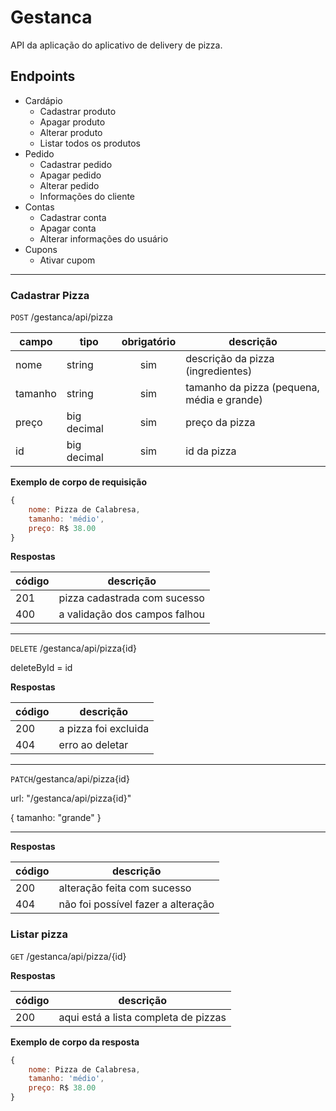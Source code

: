 # Gestanca

API da aplicação do aplicativo de delivery de pizza.

## Endpoints

- Cardápio
    - Cadastrar produto
    - Apagar produto
    - Alterar produto
    - Listar todos os produtos
- Pedido
    - Cadastrar pedido
    - Apagar pedido
    - Alterar pedido
    - Informações do cliente
- Contas
    - Cadastrar conta
    - Apagar conta
    - Alterar informações do usuário
- Cupons
    - Ativar cupom

---

### Cadastrar Pizza

`POST` /gestanca/api/pizza

| campo | tipo | obrigatório | descrição
|-------|------|:-------------:|----
| nome | string | sim | descrição da pizza (ingredientes)
| tamanho | string | sim | tamanho da pizza (pequena, média e grande)
| preço | big decimal | sim | preço da pizza 
| id | big decimal | sim | id da pizza

  **Exemplo de corpo de requisição**

```js 
{
    nome: Pizza de Calabresa,
    tamanho: 'médio',
    preço: R$ 38.00
}
```

**Respostas**

| código | descrição
|-|-
|201| pizza cadastrada com sucesso
|400| a validação dos campos falhou

---

`DELETE` /gestanca/api/pizza{id}


deleteById = id

**Respostas**

| código | descrição
|-|-
|200| a pizza foi excluida
|404| erro ao deletar 


---
`PATCH`/gestanca/api/pizza{id}

url: "/gestanca/api/pizza{id}"

{
tamanho: "grande"
}

---

**Respostas**

| código | descrição
|-|-
|200| alteração feita com sucesso
|404| não foi possível fazer a alteração


### Listar pizza

`GET` /gestanca/api/pizza/{id}

**Respostas**

| código | descrição
|-|-
|200| aqui está a lista completa de pizzas


**Exemplo de corpo da resposta**
```js 
{
    nome: Pizza de Calabresa,
    tamanho: 'médio',
    preço: R$ 38.00
}
```
